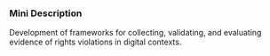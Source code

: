 ### Mini Description

Development of frameworks for collecting, validating, and evaluating evidence of rights violations in digital contexts.

